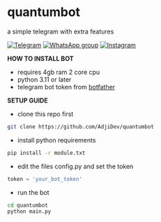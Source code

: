 # quantumbot
a simple telegram with extra features

[![Telegram](https://img.shields.io/badge/TELEGRAM-%2300BCD4.svg?&style=for-the-badge&logo=telegram&logoColor=white)](https://t.me/rizkykianadji) [![WhatsApp group](https://img.shields.io/badge/WhatsApp-25D366?style=for-the-badge&logo=whatsapp&logoColor=white)](https://chat.whatsapp.com/JJCwRcmcmHf4HBNhqjYvuK) [![Instagram](https://img.shields.io/badge/Instagram-E4405F?style=for-the-badge&logo=instagram&logoColor=white)](https://instagram.com/rizkykianadji)

**HOW TO INSTALL BOT**
- requires 4gb ram 2 core cpu
- python 3.11 or later
- telegram bot token from [botfather](https://t.me/botfather?text=/start)

**SETUP GUIDE**
- clone this repo first
```bash
git clone https://github.com/AdjiDev/quantumbot
```
- install python requirements
```bash
pip install -r module.txt
```
- edit the files config.py and set the token
```python
token = 'your_bot_token'
```
- run the bot
```bash
cd quantumbot
python main.py
```
